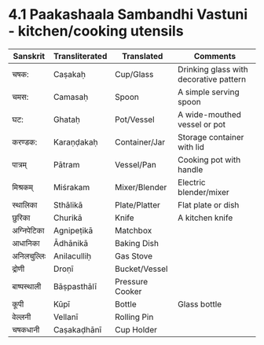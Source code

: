 # 4.1 Paakashaala Sambandhi Vastuni - kitchen/cooking utensils 

| Sanskrit | Transliterated | Translated | Comments |
|----------|---------------|------------|-----------|
| चषक: | Caṣakaḥ | Cup/Glass | Drinking glass with decorative pattern |
| चमस: | Camasaḥ | Spoon | A simple serving spoon |
| घट: | Ghataḥ | Pot/Vessel | A wide-mouthed vessel or pot |
| करण्डक: | Karaṇḍakaḥ | Container/Jar | Storage container with lid |
| पात्रम् | Pātram | Vessel/Pan | Cooking pot with handle |
| मिश्रकम् | Miśrakam | Mixer/Blender | Electric blender/mixer |
| स्थालिका | Sthālikā | Plate/Platter | Flat plate or dish |
| छुरिका | Churikā | Knife | A kitchen knife |
| अग्निपेटिका | Agnipeṭikā | Matchbox |  |
| आधानिका | Ādhānikā | Baking Dish | |
| अनिलचुल्लिः | Anilaculliḥ | Gas Stove |  |
| द्रोणी | Droṇī | Bucket/Vessel |  |
| बाष्पस्थाली | Bāṣpasthālī | Pressure Cooker |  |
| कूपी | Kūpī | Bottle | Glass bottle |
| वेल्लनी | Vellanī | Rolling Pin |  |
| चषकधानी | Caṣakaḍhānī | Cup Holder |  |
